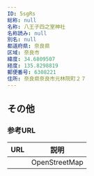 ```yaml
---
ID: 5sgRs
総称: null
名称: 八王子四之室神社
名称読み: null
別名: null
都道府県: 奈良県
区域: 奈良市
緯度: 34.6809507
経度: 135.8298819
郵便番号: 6308221
住所: 奈良県奈良市元林院町２７
---
```


## その他

### 参考URL

| URL | 説明          |
| --- | ------------- |
|     | OpenStreetMap |
